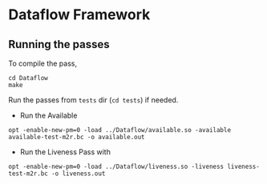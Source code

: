 # Dataflow Framework
## Running the passes
To compile the pass,
```
cd Dataflow
make
```
Run the passes from `tests` dir (`cd tests`) if needed.
- Run the Available 
```
opt -enable-new-pm=0 -load ../Dataflow/available.so -available available-test-m2r.bc -o available.out
```
- Run the Liveness Pass with
```
opt -enable-new-pm=0 -load ../Dataflow/liveness.so -liveness liveness-test-m2r.bc -o liveness.out
```
